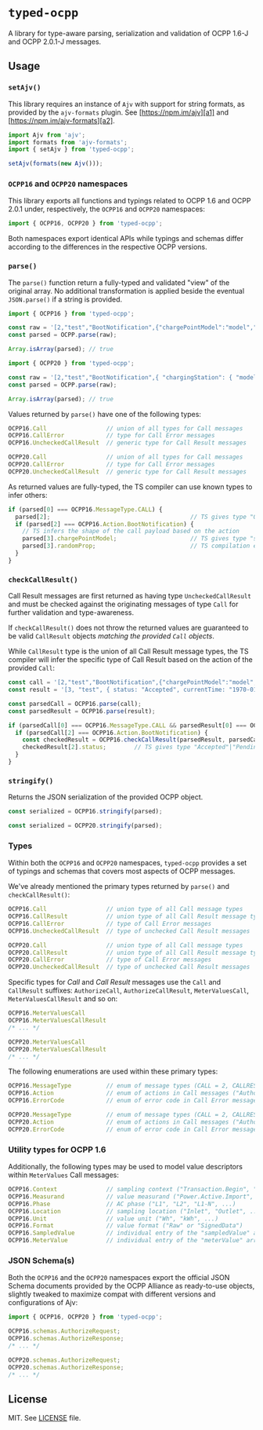 
# `typed-ocpp`

A library for type-aware parsing, serialization and validation of OCPP 1.6-J
and OCPP 2.0.1-J messages.

## Usage

### `setAjv()`

This library requires an instance of `Ajv` with support for string formats,
as provided by the `ajv-formats` plugin. See [https://npm.im/ajv][a1] and 
[https://npm.im/ajv-formats][a2].

```typescript
import Ajv from 'ajv';
import formats from 'ajv-formats';
import { setAjv } from 'typed-ocpp';

setAjv(formats(new Ajv()));
```

[a1]: https://npm.im/ajv
[a2]: https://npm.im/ajv-formats

### `OCPP16` and `OCPP20` namespaces

This library exports all functions and typings related to OCPP 1.6 and
OCPP 2.0.1 under, respectively, the `OCPP16` and `OCPP20` namespaces:

```typescript
import { OCPP16, OCPP20 } from 'typed-ocpp';
```

Both namespaces export identical APIs while typings and schemas differ
according to the differences in the respective OCPP versions.

### `parse()`

The `parse()` function return a fully-typed and validated "view" of the
original array. No additional transformation is applied beside the eventual
`JSON.parse()` if a string is provided.

```typescript
import { OCPP16 } from 'typed-ocpp';

const raw = '[2,"test","BootNotification",{"chargePointModel":"model","chargePointVendor":"vendor"}]';
const parsed = OCPP.parse(raw);

Array.isArray(parsed); // true
```

```typescript
import { OCPP20 } from 'typed-ocpp';

const raw = '[2,"test","BootNotification",{ "chargingStation": { "model": "test", "vendorName": "test" }, "reason": "PowerUp"}]';
const parsed = OCPP.parse(raw);

Array.isArray(parsed); // true
```

Values returned by `parse()` have one of the following types:

```typescript
OCPP16.Call                 // union of all types for Call messages
OCPP16.CallError            // type for Call Error messages
OCPP16.UncheckedCallResult  // generic type for Call Result messages

OCPP20.Call                 // union of all types for Call messages
OCPP20.CallError            // type for Call Error messages
OCPP20.UncheckedCallResult  // generic type for Call Result messages
```

As returned values are fully-typed, the TS compiler can use known types to
infer others:

```typescript
if (parsed[0] === OCPP16.MessageType.CALL) {
  parsed[2];                                        // TS gives type "OCPP.Action"          
  if (parsed[2] === OCPP16.Action.BootNotification) {
    // TS infers the shape of the call payload based on the action
    parsed[3].chargePointModel;                     // TS gives type "string"
    parsed[3].randomProp;                           // TS compilation error
  }
}
```

### `checkCallResult()`

Call Result messages are first returned as having type `UncheckedCallResult`
and must be checked against the originating messages of type `Call` for further
validation and type-awareness.

If `checkCallResult()` does not throw the returned values are guaranteed to be
valid `CallResult` objects _matching the provided `Call` objects_.

While `CallResult` type is the union of all Call Result message types, the TS
compiler will infer the specific type of Call Result based on the action of the
provided `Call`:

```typescript
const call = '[2,"test","BootNotification",{"chargePointModel":"model","chargePointVendor":"vendor"}]';
const result = '[3, "test", { status: "Accepted", currentTime: "1970-01-01T00:00:00.000Z", interval: 10 }]';

const parsedCall = OCPP16.parse(call);
const parsedResult = OCPP16.parse(result);

if (parsedCall[0] === OCPP16.MessageType.CALL && parsedResult[0] === OCPP16.MessageType.CALLRESULT) {
  if (parsedCall[2] === OCPP16.Action.BootNotification) {
    const checkedResult = OCPP16.checkCallResult(parsedResult, parsedCall);
    checkedResult[2].status;        // TS gives type "Accepted"|"Pending"|"Rejected"
  }
}
```

### `stringify()`

Returns the JSON serialization of the provided OCPP object.

```typescript
const serialized = OCPP16.stringify(parsed);
```

```typescript
const serialized = OCPP20.stringify(parsed);
```

### Types

Within both the `OCPP16` and `OCPP20` namespaces, `typed-ocpp` provides a set
of typings and schemas that covers most aspects of OCPP messages.

We've already mentioned the primary types returned by `parse()` and
`checkCallResult()`:

```typescript
OCPP16.Call                 // union type of all Call message types
OCPP16.CallResult           // union type of all Call Result message types
OCPP16.CallError            // type of Call Error messages
OCPP16.UncheckedCallResult  // type of unchecked Call Result messages

OCPP20.Call                 // union type of all Call message types
OCPP20.CallResult           // union type of all Call Result message types
OCPP20.CallError            // type of Call Error messages
OCPP20.UncheckedCallResult  // type of unchecked Call Result messages
```

Specific types for _Call_ and _Call Result_ messages use the `Call` and
`CallResult` suffixes: `AuthorizeCall`, `AuthorizeCallResult`,
`MeterValuesCall`, `MeterValuesCallResult` and so on:

```typescript
OCPP16.MeterValuesCall
OCPP16.MeterValuesCallResult
/* ... */

OCPP20.MeterValuesCall
OCPP20.MeterValuesCallResult
/* ... */
```

The following enumerations are used within these primary types:

```typescript
OCPP16.MessageType          // enum of message types (CALL = 2, CALLRESULT = 3, CALLERROR = 4)
OCPP16.Action               // enum of actions in Call messages ("Authorize", "BootNotification", ...)
OCPP16.ErrorCode            // enum of error code in Call Error messages ("NotImplemented", "NotSupported", ...)

OCPP20.MessageType          // enum of message types (CALL = 2, CALLRESULT = 3, CALLERROR = 4)
OCPP20.Action               // enum of actions in Call messages ("Authorize", "BootNotification", ...)
OCPP20.ErrorCode            // enum of error code in Call Error messages ("NotImplemented", "NotSupported", ...)
```

### Utility types for OCPP 1.6

Additionally, the following types may be used to model value descriptors within
`MeterValues` Call messages:

```typescript
OCPP16.Context              // sampling context ("Transaction.Begin", "Sample.Periodic", ...)
OCPP16.Measurand            // value measurand ("Power.Active.Import", "Frequency", ...)
OCPP16.Phase                // AC phase ("L1", "L2", "L1-N", ...)
OCPP16.Location             // sampling location ("Inlet", "Outlet", ...)
OCPP16.Unit                 // value unit ("Wh", "kWh", ...)
OCPP16.Format               // value format ("Raw" or "SignedData")
OCPP16.SampledValue         // individual entry of the "sampledValue" array
OCPP16.MeterValue           // individual entry of the "meterValue" array
```

### JSON Schema(s) 

Both the `OCPP16` and the `OCPP20` namespaces export the official JSON Schema
documents provided by the OCPP Alliance as ready-to-use objects, slightly
tweaked to maximize compat with different versions and configurations of Ajv:

```typescript
import { OCPP16, OCPP20 } from 'typed-ocpp';

OCPP16.schemas.AuthorizeRequest;
OCPP16.schemas.AuthorizeResponse;
/* ... */

OCPP20.schemas.AuthorizeRequest;
OCPP20.schemas.AuthorizeResponse;
/* ... */
```

## License

MIT. See [LICENSE][l1] file.

[l1]: ./LICENSE
